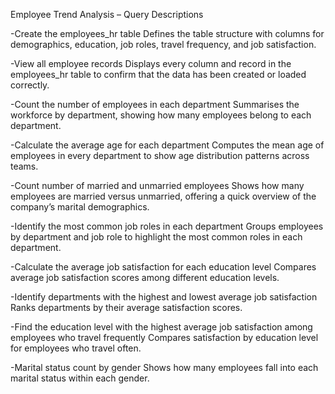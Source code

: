 Employee Trend Analysis – Query Descriptions

-Create the employees_hr table
Defines the table structure with columns for demographics, education, job roles, travel frequency, and job satisfaction.

-View all employee records
Displays every column and record in the employees_hr table to confirm that the data has been created or loaded correctly.

-Count the number of employees in each department
Summarises the workforce by department, showing how many employees belong to each department.

-Calculate the average age for each department
Computes the mean age of employees in every department to show age distribution patterns across teams.

-Count number of married and unmarried employees
Shows how many employees are married versus unmarried, offering a quick overview of the company’s marital demographics.

-Identify the most common job roles in each department
Groups employees by department and job role to highlight the most common roles in each department.

-Calculate the average job satisfaction for each education level
Compares average job satisfaction scores among different education levels.

-Identify departments with the highest and lowest average job satisfaction
Ranks departments by their average satisfaction scores.

-Find the education level with the highest average job satisfaction among employees who travel frequently
Compares satisfaction by education level for employees who travel often.

-Marital status count by gender
Shows how many employees fall into each marital status within each gender.


